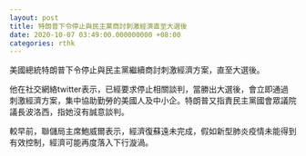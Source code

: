 ```yaml
---
layout: post
title: 特朗普下令停止與民主黨商討刺激經濟直至大選後
date: 2020-10-07 03:49:00.000000000 +08:00
categories: rthk
---
```


美國總統特朗普下令停止與民主黨繼續商討刺激經濟方案，直至大選後。

他在社交網絡twitter表示，已經要求停止相關談判，當勝出大選後，會立即通過刺激經濟方案，集中協助勤勞的美國人及中小企。特朗普又指責民主黨國會眾議院議長波洛西，指她沒有誠意談判。

較早前，聯儲局主席鮑威爾表示，經濟復蘇遠未完成，假如新型肺炎疫情未能得到有效控制，經濟可能再度落入下行漩渦。
